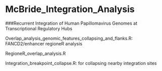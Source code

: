 # McBride_Integration_Analysis
###Recurrent Integration of Human Papillomavirus Genomes at Transcriptional Regulatory Hubs

Overlap_analysis_genomic_features_collapsing_and_flanks.R: FANCD2/enhancer regioneR analysis 

RegioneR_overlap_analysis.R 

Integration_breakpoint_collapse.R: for collapsing nearby integration sites 
